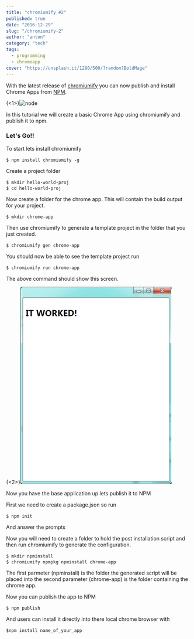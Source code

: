 ```yaml
---
title: "chromiumify #2"
published: true
date: "2016-12-29"
slug: "/chromiumify-2"
author: "anton"
category: "tech"
tags:
  - programming
  - chromeapp
cover: "https://unsplash.it/1280/500/?random?BoldMage"
---
```


With the latest release of [chromiumify](https://github.com/chromiumify/chromiumify) you can now publish and install Chrome Apps from [NPM](https://www.npmjs.com/).

{<1>}![node](https://www.npmjs.com/static/images/npm-logo.svg)


In this tutorial we will create a basic Chrome App using chromiumify and publish it to npm.

### Let's Go!!
To start lets install chromiumify
```
$ npm install chromiumify -g
```
Create a project folder 
```
$ mkdir hello-world-proj
$ cd hello-world-proj
```

Now create a folder for the chrome app. This will contain the build output for your project.
```
$ mkdir chrome-app
```

Then use chromiumify to generate a template project in the folder that you just created.

```
$ chromiumify gen chrome-app
```

You should now be able to see the template project run
```
$ chromiumify run chrome-app
```

The above command should show this screen. 

{<2>}![Initial Screen](./images/EWcTOy9.png)


Now you have the base application up lets publish it to NPM

First we need to create a package.json so run 
```
$ npm init
```
And answer the prompts

Now you will need to create a folder to hold the post installation script and then run chromiumify to generate the configuration.

```
$ mkdir npminstall
$ chromiumify npmpkg npminstall chrome-app
```
The first parmeter (npminstall) is the folder the generated script will be placed into 
the second parameter (chrome-app) is the folder containing the chrome app. 

Now you can publish the app to NPM

```
$ npm publish
```
And users can install it directly into there local chrome browser with

```
$npm install name_of_your_app
```
